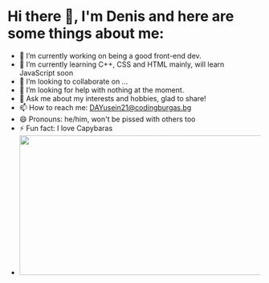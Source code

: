 <h1> Hi there 👋, I'm Denis and here are some things about me: </h1>



- 🔭 I’m currently working on being a good front-end dev.
- 🌱 I’m currently learning C++, CSS and HTML mainly, will learn JavaScript soon
- 👯 I’m looking to collaborate on ...
- 🤔 I’m looking for help with nothing at the moment.
- 💬 Ask me about my interests and hobbies, glad to share!
- 📫 How to reach me: <a href = "mailto:DAYusein21@codingburgas.bg">DAYusein21@codingburgas.bg </a>
- 😄 Pronouns: he/him, won't be pissed with others too
- ⚡ Fun fact: I love Capybaras
- <img src = "https://c.tenor.com/K3uxrqffdCAAAAAC/capybara-orange.gif" width = "498" height = "278">

